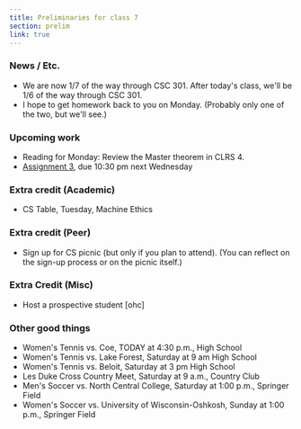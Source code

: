 ```yaml
---
title: Preliminaries for class 7
section: prelim 
link: true
---
```

### News / Etc.

* We are now 1/7 of the way through CSC 301.  After today's class, we'll
  be 1/6 of the way through CSC 301.
* I hope to get homework back to you on Monday.  (Probably only one of
  the two, but we'll see.)

### Upcoming work

* Reading for Monday: Review the Master theorem in CLRS 4.
* [Assignment 3](../assignments/assignment03), due 10:30 pm next Wednesday

### Extra credit (Academic)

* CS Table, Tuesday, Machine Ethics

### Extra credit (Peer)

* Sign up for CS picnic (but only if you plan to attend).
  (You can reflect on the sign-up process or on the picnic itself.)

### Extra Credit (Misc)

* Host a prospective student [ohc]

### Other good things

* Women's Tennis vs. Coe, TODAY at 4:30 p.m., High School
* Women's Tennis vs. Lake Forest, Saturday at 9 am High School
* Women's Tennis vs. Beloit, Saturday at 3 pm High School
* Les Duke Cross Country Meet, Saturday at 9 a.m., Country Club
* Men's Soccer vs. North Central College, Saturday at 1:00 p.m., Springer Field
* Women's Soccer vs. University of Wisconsin-Oshkosh, Sunday at 1:00 p.m., Springer Field
